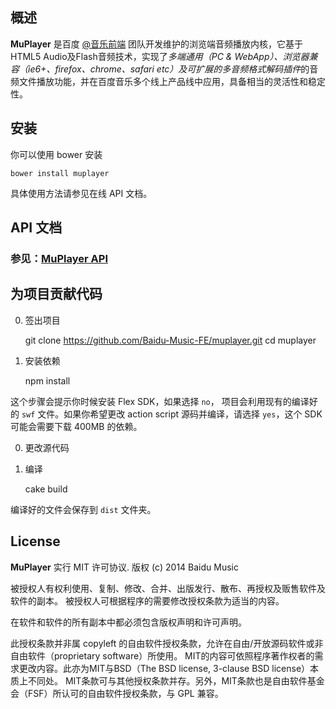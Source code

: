 ## 概述
**MuPlayer** 是百度 [@音乐前端](http://weibo.com/musicfe) 团队开发维护的浏览端音频播放内核，它基于HTML5 Audio及Flash音频技术，实现了*多端通用（PC & WebApp）、浏览器兼容（ie6+、firefox、chrome、safari etc）及可扩展的多音频格式解码插件*的音频文件播放功能，并在百度音乐多个线上产品线中应用，具备相当的灵活性和稳定性。


## 安装
你可以使用 bower 安装

    bower install muplayer

具体使用方法请参见在线 API 文档。

## API 文档
### 参见：[MuPlayer API](http://labs.music.baidu.com/demo/muplayer/doc/api.html)


## 为项目贡献代码

0. 签出项目

    git clone https://github.com/Baidu-Music-FE/muplayer.git
    cd muplayer

0. 安装依赖

    npm install

  这个步骤会提示你时候安装 Flex SDK，如果选择 `no`， 项目会利用现有的编译好的 `swf` 文件。如果你希望更改 action script 源码并编译，请选择 `yes`，这个 SDK 可能会需要下载 400MB 的依赖。

0. 更改源代码

0. 编译

    cake build

  编译好的文件会保存到 `dist` 文件夹。


## License
**MuPlayer** 实行 MIT 许可协议.
版权 (c) 2014 Baidu Music

被授权人有权利使用、复制、修改、合并、出版发行、散布、再授权及贩售软件及软件的副本。
被授权人可根据程序的需要修改授权条款为适当的内容。

在软件和软件的所有副本中都必须包含版权声明和许可声明。

此授权条款并非属 copyleft 的自由软件授权条款，允许在自由/开放源码软件或非自由软件（proprietary software）所使用。
MIT的内容可依照程序著作权者的需求更改内容。此亦为MIT与BSD（The BSD license, 3-clause BSD license）本质上不同处。
MIT条款可与其他授权条款并存。另外，MIT条款也是自由软件基金会（FSF）所认可的自由软件授权条款，与 GPL 兼容。
